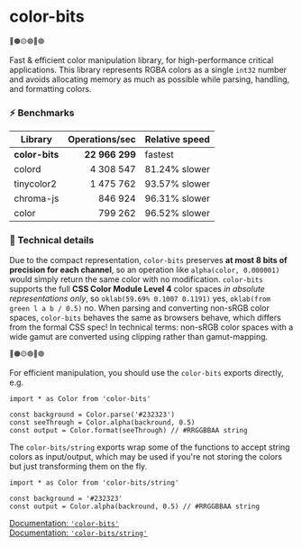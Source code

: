 # color-bits

<small>🔴🟠🟡🟢🔵🟣</small>

Fast & efficient color manipulation library, for high-performance critical applications. This library represents RGBA colors as a single `int32` number and avoids allocating memory as much as possible while parsing, handling, and formatting colors.

### ⚡ Benchmarks

| Library        | Operations/sec | Relative speed |
| ---            | --:            | ---            |
| **color-bits** | **22 966 299** | fastest        |
| colord         | 4 308 547      | 81.24% slower  |
| tinycolor2     | 1 475 762      | 93.57% slower  |
| chroma-js      | 846 924        | 96.31% slower  |
| color          | 799 262        | 96.52% slower  |

### 📑 Technical details

Due to the compact representation, `color-bits` preserves **at most 8 bits of precision for each channel**, so an operation like `alpha(color, 0.000001)` would simply return the same color with no modification. `color-bits` supports the full **CSS Color Module Level 4** color spaces *in absolute representations only*, so `oklab(59.69% 0.1007 0.1191)` yes, `oklab(from green l a b / 0.5)` no. When parsing and converting non-sRGB color spaces, `color-bits` behaves the same as browsers behave, which differs from the formal CSS spec! In technical terms: non-sRGB color spaces with a wide gamut are converted using clipping rather than gamut-mapping.

<small>🔴🟠🟡🟢🔵🟣</small>

For efficient manipulation, you should use the `color-bits` exports directly, e.g.

```tsx
import * as Color from 'color-bits'

const background = Color.parse('#232323')
const seeThrough = Color.alpha(backround, 0.5)
const output = Color.format(seeThrough) // #RRGGBBAA string
```

The `color-bits/string` exports wrap some of the functions to accept string colors as input/output, which may be used if you're not storing the colors but just transforming them on the fly.

```tsx
import * as Color from 'color-bits/string'

const background = '#232323'
const output = Color.alpha(backround, 0.5) // #RRGGBBAA string
```

[Documentation: `'color-bits'`](https://github.com/romgrk/color-bits/tree/master/docs/README.md)  
[Documentation: `'color-bits/string'`](https://github.com/romgrk/color-bits/tree/master/docs/string/README.md)  
